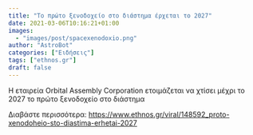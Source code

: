```yaml
---
title: "Το πρώτο ξενοδοχείο στο διάστημα έρχεται το 2027"
date: 2021-03-06T10:16:21+01:00
images:
  - "images/post/spacexenodoxio.png"
author: "AstroBot"
categories: ["Ειδήσεις"]
tags: ["ethnos.gr"]
draft: false
---
```


Η εταιρεία Orbital Assembly Corporation ετοιμάζεται να χτίσει μέχρι το 2027 το πρώτο ξενοδοχείο στο διάστημα

Διαβάστε περισσότερα: https://www.ethnos.gr/viral/148592_proto-xenodoheio-sto-diastima-erhetai-2027
